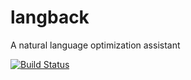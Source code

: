 # langback
A natural language optimization assistant

[![Build Status](https://travis-ci.com/joxoby/langback.svg?branch=master)](https://travis-ci.com/joxoby/langback)
